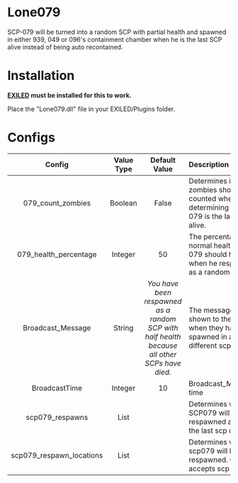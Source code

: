 # Lone079

SCP-079 will be turned into a random SCP with partial health and spawned in either 939, 049 or 096's containment chamber when he is the last SCP alive instead of being auto recontained.

# Installation

**[EXILED](https://github.com/galaxy119/EXILED) must be installed for this to work.**

Place the "Lone079.dll" file in your EXILED/Plugins folder.

# Configs

| Config        | Value Type | Default Value | Description |
| :-------------: | :---------: | :------: | :--------- |
| 079_count_zombies | Boolean | False | Determines if zombies should be counted when determining if SCP-079 is the last SCP alive. |
| 079_health_percentage | Integer | 50 | The percentage of normal health SCP-079 should have when he respawns as a random SCP. |
| Broadcast_Message | String | <i>You have been respawned as a random SCP with half health because all other SCPs have died.</i> | The message shown to the player when they have spawned in as a different scp. |
| BroadcastTime | Integer | 10 | Broadcast_Message time |
| scp079_respawns | List |  | Determines what SCP079 will be respawned as after the last scp dies. |
| scp079_respawn_locations | List |  | Determines where scp079 will be respawned. Only accepts scp names. |
